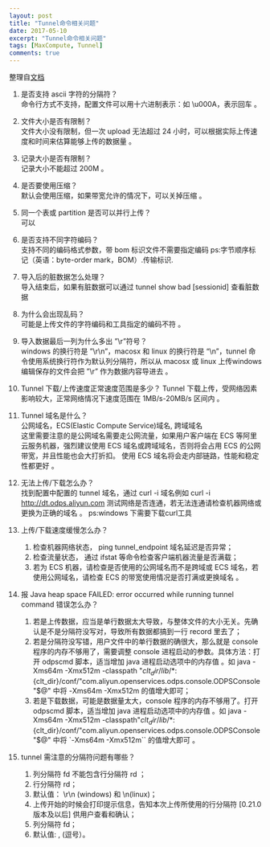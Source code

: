 ```yaml
---
layout: post
title: "Tunnel命令相关问题"
date: 2017-05-10
excerpt: "Tunnel命令相关问题"
tags: [MaxCompute, Tunnel]
comments: true
---
```


整理自[文档](https://help.aliyun.com/knowledge_detail/40348.html?spm=5176.7840347.2.1.wJujpY)  
1. 是否支持 ascii 字符的分隔符？  
    命令行方式不支持，配置文件可以用十六进制表示：如 \u000A，表示回车 。

2. 文件大小是否有限制？  
    文件大小没有限制，但一次 upload 无法超过 24 小时，可以根据实际上传速度和时间来估算能够上传的数据量 。

3. 记录大小是否有限制？  
    记录大小不能超过 200M 。

4. 是否要使用压缩？  
    默认会使用压缩，如果带宽允许的情况下，可以关掉压缩 。

5. 同一个表或 partition 是否可以并行上传？  
    可以

6. 是否支持不同字符编码？  
    支持不同的编码格式参数，带 bom 标识文件不需要指定编码 
    ps:字节顺序标记（英语：byte-order mark，BOM）.传输标识.

7. 导入后的脏数据怎么处理？  
    导入结束后，如果有脏数据可以通过 tunnel show bad [sessionid] 查看脏数据 

8. 为什么会出现乱码？  
    可能是上传文件的字符编码和工具指定的编码不符 。

9. 导入数据最后一列为什么多出 ”\r”符号？  
    windows 的换行符是 ”\r\n”，macosx 和 linux 的换行符是 “\n”，tunnel 命令使用系统换行符作为默认列分隔符，所以从 macosx 或 linux 上传windows 编辑保存的文件会把 ”\r” 作为数据内容导进去 。

10. Tunnel 下载/上传速度正常速度范围是多少？
    Tunnel 下载上传，受网络因素影响较大，正常网络情况下速度范围在 1MB/s-20MB/s 区间内 。

11. Tunnel 域名是什么？  
    公网域名，ECS(Elastic Compute Service)域名, 跨域域名  
    这里需要注意的是公网域名需要走公网流量，如果用户客户端在 ECS 等阿里云服务机器，强烈建议使用 ECS 域名或跨域域名，否则将会占用 ECS 的公网带宽，并且性能也会大打折扣。 使用 ECS 域名将会走内部链路，性能和稳定性都更好 。

12. 无法上传/下载怎么办？  
    找到配置中配置的 tunnel 域名，通过 curl -i 域名例如 curl -i http://dt.odps.aliyun.com 测试网络是否连通，若无法连通请检查机器网络或更换为正确的域名 。
    ps:windows 下需要下载curl工具

13. 上传/下载速度缓慢怎么办？  
    1. 检查机器网络状态， ping tunnel_endpoint 域名延迟是否异常；
    2. 检查流量状态， 通过 ifstat 等命令检查客户端机器流量是否满载；
    3. 若为 ECS 机器，请检查是否使用的公网域名而不是跨域或 ECS 域名，若使用公网域名，请检查 ECS 的带宽使用情况是否打满或更换域名 。

14. 报 Java heap space FAILED: error occurred while running tunnel command 错误怎么办？  
    1. 若是上传数据，应当是单行数据太大导致，与整体文件的大小无关。先确认是不是分隔符没写对，导致所有数据都搞到一行 record 里去了；
    2. 若是分隔符没写错，用户文件中的单行数据的确很大，那么就是 console 程序的内存不够用了，需要调整 console 进程启动的参数。具体方法：打开 odpscmd 脚本，适当增加 java 进程启动选项中的内存值 。如 java -Xms64m -Xmx512m -classpath "${clt_dir}/lib/*:${clt_dir}/conf/"com.aliyun.openservices.odps.console.ODPSConsole "$@" 中将 -Xms64m -Xmx512m 的值增大即可；
    3. 若是下载数据，可能是数据量太大，console 程序的内存不够用了。打开 odpscmd 脚本，适当增加 java 进程启动选项中的内存值 。如 java -Xms64m -Xmx512m -classpath"${clt_dir}/lib/*:${clt_dir}/conf/"com.aliyun.openservices.odps.console.ODPSConsole "$@" 中将 `-Xms64m -Xmx512m`` 的值增大即可 。

15. tunnel 需注意的分隔符问题有哪些？  
    1. 列分隔符 fd 不能包含行分隔符 rd ；
    2. 行分隔符 rd；
    3. 默认值： \r\n (windows) 和 \n(linux)；
    4. 上传开始的时候会打印提示信息，告知本次上传所使用的行分隔符 [0.21.0 版本及以后] 供用户查看和确认；
    5. 列分隔符 fd；
    6. 默认值: , (逗号）。

